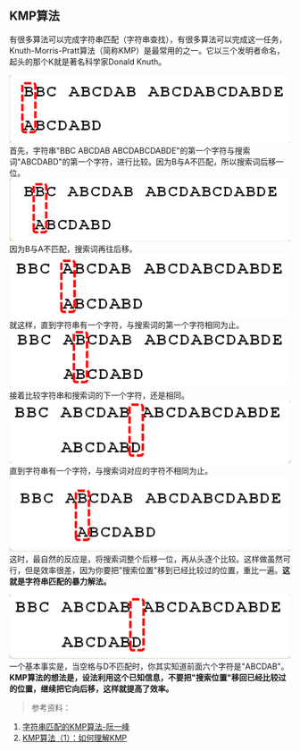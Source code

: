 ## KMP算法

有很多算法可以完成字符串匹配（字符串查找），有很多算法可以完成这一任务，Knuth-Morris-Pratt算法（简称KMP）是最常用的之一。它以三个发明者命名，起头的那个K就是著名科学家Donald Knuth。

![](20190325150513408/20190325040731883.png)
首先，字符串"BBC ABCDAB ABCDABCDABDE"的第一个字符与搜索词"ABCDABD"的第一个字符，进行比较。因为B与A不匹配，所以搜索词后移一位。
![](20190325150513408/20190325040902660.png)
因为B与A不匹配，搜索词再往后移。
![](20190325150513408/20190325040919526.png)
就这样，直到字符串有一个字符，与搜索词的第一个字符相同为止。
![](20190325150513408/20190325040932041.png)
接着比较字符串和搜索词的下一个字符，还是相同。
![](20190325150513408/20190325041000887.png)
直到字符串有一个字符，与搜索词对应的字符不相同为止。
![](20190325150513408/20190325041017505.png)
这时，最自然的反应是，将搜索词整个后移一位，再从头逐个比较。这样做虽然可行，但是效率很差，因为你要把"搜索位置"移到已经比较过的位置，重比一遍。**这就是字符串匹配的暴力解法。**

![](20190325150513408/20190325041157125.png)
一个基本事实是，当空格与D不匹配时，你其实知道前面六个字符是"ABCDAB"。**KMP算法的想法是，设法利用这个已知信息，不要把"搜索位置"移回已经比较过的位置，继续把它向后移，这样就提高了效率。**




> 参考资料：
1. [字符串匹配的KMP算法-阮一峰](http://www.ruanyifeng.com/blog/2013/05/Knuth%E2%80%93Morris%E2%80%93Pratt_algorithm.html)
2. [KMP算法（1）：如何理解KMP](https://segmentfault.com/a/1190000008575379)